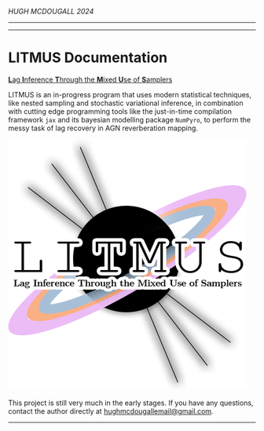 _HUGH MCDOUGALL 2024_

-----

-----

# LITMUS Documentation

<u>**L**ag **I**nference **T**hrough the **M**ixed **U**se of **S**amplers</u>

LITMUS is an in-progress program that uses modern statistical techniques, like nested sampling and stochastic variational inference, in combination with cutting edge programming tools like the just-in-time compilation framework
`jax` and its bayesian modelling package
`NumPyro`, to perform the messy task of lag recovery in AGN reverberation mapping.

![LITMUS](../logo.png)

This project is still very much in the early stages. If you have any questions, contact the author directly at [hughmcdougallemail@gmail.com](mailto:hughmcdougallemail@gmail.com).

-----